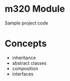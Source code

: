# m320 Module

Sample project code

# Concepts

- inheritance
- abstract classes
- composition
- interfaces

